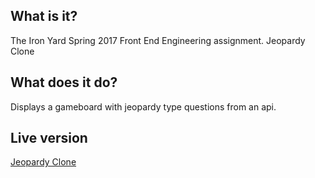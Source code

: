 What is it?
-----------
The Iron Yard Spring 2017 Front End Engineering assignment.
Jeopardy Clone

What does it do?
----------------
Displays a gameboard with jeopardy type questions from an api.

Live version
------------
[Jeopardy Clone](regular-approval.surge.sh)
